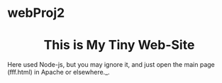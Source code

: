 # webProj2
<h1 align="center">This is My Tiny Web-Site</h1>
<p>Here used Node-js, but you may ignore it, and just open the main page (fff.html) in Apache or elsewhere._.</p>
